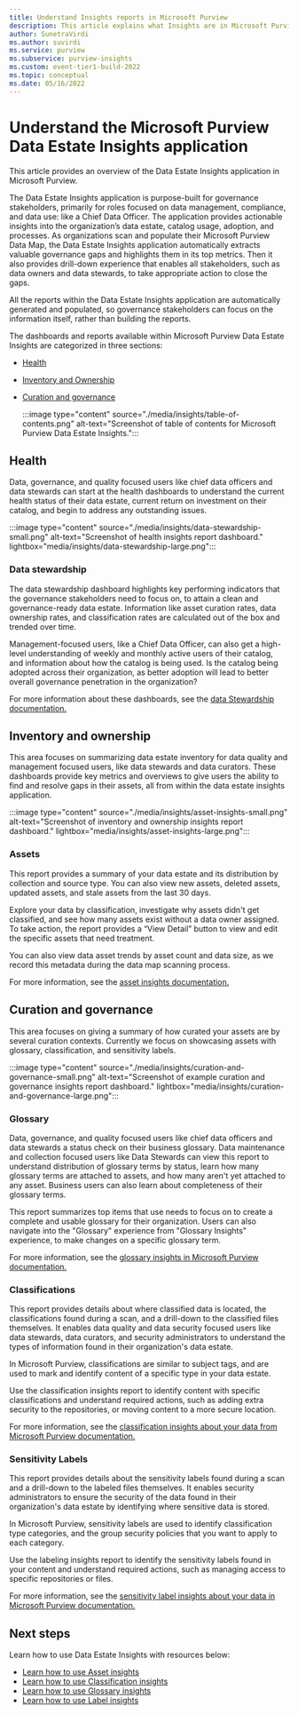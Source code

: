 ```yaml
---
title: Understand Insights reports in Microsoft Purview
description: This article explains what Insights are in Microsoft Purview.
author: SunetraVirdi
ms.author: suvirdi
ms.service: purview
ms.subservice: purview-insights
ms.custom: event-tier1-build-2022
ms.topic: conceptual
ms.date: 05/16/2022
---
```


# Understand the Microsoft Purview Data Estate Insights application

This article provides an overview of the Data Estate Insights application in Microsoft Purview.

The Data Estate Insights application is purpose-built for governance stakeholders, primarily for roles focused on data management, compliance, and data use: like a Chief Data Officer. The application provides actionable insights into the organization’s data estate, catalog usage, adoption, and processes. As organizations scan and populate their Microsoft Purview Data Map, the Data Estate Insights application automatically extracts valuable governance gaps and highlights them in its top metrics. Then it also provides drill-down experience that enables all stakeholders, such as data owners and data stewards, to take appropriate action to close the gaps. 

All the reports within the Data Estate Insights application are automatically generated and populated, so governance stakeholders can focus on the information itself, rather than building the reports.

The dashboards and reports available within Microsoft Purview Data Estate Insights are categorized in three sections: 
* [Health](#health)
* [Inventory and Ownership](#inventory-and-ownership)
* [Curation and governance](#curation-and-governance)

   :::image type="content" source="./media/insights/table-of-contents.png" alt-text="Screenshot of table of contents for Microsoft Purview Data Estate Insights.":::

## Health

Data, governance, and quality focused users like chief data officers and data stewards can start at the health dashboards to understand the current health status of their data estate, current return on investment on their catalog, and begin to address any outstanding issues.

   :::image type="content" source="./media/insights/data-stewardship-small.png" alt-text="Screenshot of health insights report dashboard." lightbox="media/insights/data-stewardship-large.png":::

### Data stewardship

The data stewardship dashboard highlights key performing indicators that the governance stakeholders need to focus on, to attain a clean and governance-ready data estate. Information like asset curation rates, data ownership rates, and classification rates are calculated out of the box and trended over time.

Management-focused users, like a Chief Data Officer, can also get a high-level understanding of weekly and monthly active users of their catalog, and information about how the catalog is being used. Is the catalog being adopted across their organization, as better adoption will lead to better overall governance penetration in the organization?

For more information about these dashboards, see the [data Stewardship documentation.](data-stewardship.md)

## Inventory and ownership

This area focuses on summarizing data estate inventory for data quality and management focused users, like data stewards and data curators. These dashboards provide key metrics and overviews to give users the ability to find and resolve gaps in their assets, all from within the data estate insights application.

   :::image type="content" source="./media/insights/asset-insights-small.png" alt-text="Screenshot of inventory and ownership insights report dashboard." lightbox="media/insights/asset-insights-large.png":::

### Assets

This report provides a summary of your data estate and its distribution by collection and source type. You can also view new assets, deleted assets, updated assets, and stale assets from the last 30 days.

Explore your data by classification, investigate why assets didn't get classified, and see how many assets exist without a data owner assigned. To take action, the report provides a “View Detail” button to view and edit the specific assets that need treatment.

You can also view data asset trends by asset count and data size, as we record this metadata during the data map scanning process.

For more information, see the [asset insights documentation.](asset-insights.md)

## Curation and governance

This area focuses on giving a summary of how curated your assets are by several curation contexts. Currently we focus on showcasing assets with glossary, classification, and sensitivity labels.

   :::image type="content" source="./media/insights/curation-and-governance-small.png" alt-text="Screenshot of example curation and governance insights report dashboard." lightbox="media/insights/curation-and-governance-large.png":::

### Glossary

Data, governance, and quality focused users like chief data officers and data stewards a status check on their business glossary. Data maintenance and collection focused users like Data Stewards can view this report to understand distribution of glossary terms by status, learn how many glossary terms are attached to assets, and how many aren't yet attached to any asset. Business users can also learn about completeness of their glossary terms. 

This report summarizes top items that use needs to focus on to create a complete and usable glossary for their organization. Users can also navigate into the "Glossary" experience from "Glossary Insights" experience, to make changes on a specific glossary term.

For more information, see the [glossary insights in Microsoft Purview documentation.](glossary-insights.md)

### Classifications

This report provides details about where classified data is located, the classifications found during a scan, and a drill-down to the classified files themselves. It enables data quality and data security focused users like data stewards, data curators, and security administrators to understand the types of information found in their organization's data estate. 

In Microsoft Purview, classifications are similar to subject tags, and are used to mark and identify content of a specific type in your data estate.

Use the classification insights report to identify content with specific classifications and understand required actions, such as adding extra security to the repositories, or moving content to a more secure location.

For more information, see the [classification insights about your data from Microsoft Purview documentation.](classification-insights.md)

### Sensitivity Labels

This report provides details about the sensitivity labels found during a scan and a drill-down to the labeled files themselves. It enables security administrators to ensure the security of the data found in their organization's data estate by identifying where sensitive data is stored.

In Microsoft Purview, sensitivity labels are used to identify classification type categories, and the group security policies that you want to apply to each category.

Use the labeling insights report to identify the sensitivity labels found in your content and understand required actions, such as managing access to specific repositories or files.

For more information, see the [sensitivity label insights about your data in Microsoft Purview documentation.](sensitivity-insights.md)

## Next steps

Learn how to use Data Estate Insights with resources below:

* [Learn how to use Asset insights](asset-insights.md)
* [Learn how to use Classification insights](classification-insights.md)
* [Learn how to use Glossary insights](glossary-insights.md)
* [Learn how to use Label insights](sensitivity-insights.md)
